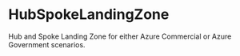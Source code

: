 # HubSpokeLandingZone
Hub and Spoke Landing Zone for either Azure Commercial or Azure Government scenarios.
